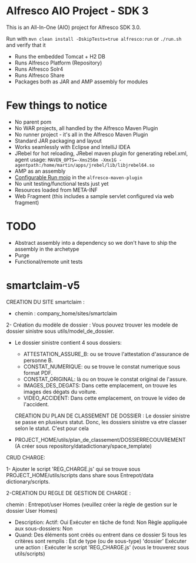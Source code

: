 # Alfresco AIO Project - SDK 3

This is an All-In-One (AIO) project for Alfresco SDK 3.0. 

Run with `mvn clean install -DskipTests=true alfresco:run` or `./run.sh` and verify that it 

 * Runs the embedded Tomcat + H2 DB 
 * Runs Alfresco Platform (Repository)
 * Runs Alfresco Solr4
 * Runs Alfresco Share
 * Packages both as JAR and AMP assembly for modules
 
# Few things to notice

 * No parent pom
 * No WAR projects, all handled by the Alfresco Maven Plugin 
 * No runner project - it's all in the Alfresco Maven Plugin
 * Standard JAR packaging and layout
 * Works seamlessly with Eclipse and IntelliJ IDEA
 * JRebel for hot reloading, JRebel maven plugin for generating rebel.xml, agent usage: `MAVEN_OPTS=-Xms256m -Xmx1G -agentpath:/home/martin/apps/jrebel/lib/libjrebel64.so`
 * AMP as an assembly
 * [Configurable Run mojo](https://github.com/Alfresco/alfresco-sdk/blob/sdk-3.0/plugins/alfresco-maven-plugin/src/main/java/org/alfresco/maven/plugin/RunMojo.java) in the `alfresco-maven-plugin`
 * No unit testing/functional tests just yet
 * Resources loaded from META-INF
 * Web Fragment (this includes a sample servlet configured via web fragment)
 
# TODO
 
  * Abstract assembly into a dependency so we don't have to ship the assembly in the archetype
  * Purge
  * Functional/remote unit tests
   
  
 

# smartclaim-v5

CREATION DU SITE smartclaim :

* chemin : company_home/sites/smartclaim


2- Création du modèle de dossier :
Vous pouvez trouver les modele de dossier sinistre sous utils/model_de_dossier.
* Le dossier sinistre contient 4 sous dossiers:
  - ATTESTATION_ASSURE_B: ou se trouve l'attestation d'assurance de personne B.
  - CONSTAT_NUMERIQUE: ou se trouve le constat numerique sous format PDF.
  - CONSTAT_ORIGINAL: là ou on trouve le constat original de l'assure.
  - IMAGES_DES_DEGATS: Dans cette emplacement, on trouve les images des dégats du voiture.
  - VIDEO_ACCIDENT: Dans cette emplacement, on trouve le video de l'accident.


  CREATION DU PLAN DE CLASSEMENT DE DOSSIER :
  Le dossier sinistre se passe en plusieurs statut. Donc, les dossiers sinistre va etre classer selon le statut. C'est pour cela 
* PROJECT_HOME/utils/plan_de_classement/DOSSIERRECOUVREMENT (A créer sous repository/datadictionary/space_template)



CRUD CHARGE:

1- Ajouter le script 'REG_CHARGE.js' qui se trouve sous PROJECT_HOME/utils/scripts dans share sous Entrepot/data dictionary/scripts.


2-CREATION DU REGLE DE GESTION DE CHARGE :

chemin : Entrepot/user Homes (veuillez créer la règle de gestion sur le dossier User Homes)

* Description:
  Actif: Oui
  Exécuter en tâche de fond: Non
  Règle appliquée aux sous-dossiers: Non
* Quand:
  Des éléments sont créés ou entrent dans ce dossier
  Si tous les critères sont remplis :
  Est de type (ou de sous-type) 'dossier'
  Exécuter une action :
  Exécuter le script 'REG_CHARGE.js' (vous le trouverez sous utils/scripts)


